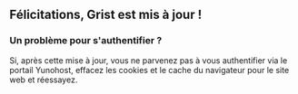 ## Félicitations, Grist est mis à jour !

### Un problème pour s'authentifier ?

Si, après cette mise à jour, vous ne parvenez pas à vous authentifier via le portail Yunohost, effacez les cookies et le cache du navigateur pour le site web et réessayez.
